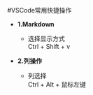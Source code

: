 #VSCode常用快捷操作
* **1.Markdown**
    * 选择显示方式 <br/>
       Ctrl + Shift + v
 
* **2.列操作**
    * 列选择<br/>
        Ctrl + Alt + 鼠标左键